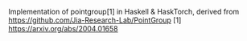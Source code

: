 Implementation of pointgroup[1] in Haskell & HaskTorch,
derived from https://github.com/Jia-Research-Lab/PointGroup
[1] https://arxiv.org/abs/2004.01658
